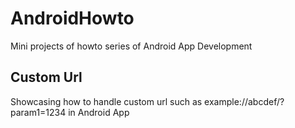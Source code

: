 # AndroidHowto
Mini projects of howto series of Android App Development

## Custom Url
Showcasing how to handle custom url such as example://abcdef/?param1=1234 in Android App

